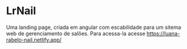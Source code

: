 # LrNail

Uma landing page, criada em angular com escabilidade para um sitema web de gerenciamento de salões.
Para acessa-la acesse https://luana-rabelo-nail.netlify.app/
